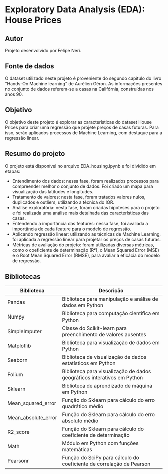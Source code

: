 # Exploratory Data Analysis (EDA): House Prices

## Autor

Projeto desenvolvido por Felipe Neri.


## Fonte de dados

O dataset utilizado neste projeto é proveniente do segundo capítulo do livro "Hands-On Machine learning" de Aurélien Géron. As informações presentes no conjunto de dados referem-se a casas na Califórnia, construídas nos anos 90.

## Objetivo

O objetivo deste projeto é explorar as características do dataset House Prices para criar uma regressão que projete preços de casas futuras. Para isso, serão aplicados processos de Machine Learning, com destaque para a regressão linear.

## Resumo do projeto

O projeto está disponível no arquivo EDA_housing.ipynb e foi dividido em etapas:

- Entendimento dos dados: nessa fase, foram realizados processos para compreender melhor o conjunto de dados. Foi criado um mapa para visualização das latitudes e longitudes.
- Tratamento de valores: nesta fase, foram tratados valores nulos, duplicados e outliers, utilizando a técnica do IQR.
- Análise exploratória: nesta fase, foram criadas hipóteses para o projeto e foi realizada uma análise mais detalhada das características das casas.
- Entendendo a importância das features: nessa fase, foi avaliada a importância de cada feature para o modelo de regressão.
- Aplicando regressão linear: utilizando as técnicas de Machine Learning, foi aplicada a regressão linear para projetar os preços de casas futuras.
- Métricas de avaliação do projeto: foram utilizadas diversas métricas, como o coeficiente de determinação (R²), o Mean Squared Error (MSE) e o Root Mean Squared Error (RMSE), para avaliar a eficácia do modelo de regressão.

## Bibliotecas

| Biblioteca | Descrição |
|------------|-----------|
| Pandas     | Biblioteca para manipulação e análise de dados em Python |
| Numpy      | Biblioteca para computação científica em Python |
| SimpleImputer | Classe do Scikit-learn para preenchimento de valores ausentes |
| Matplotlib | Biblioteca para visualização de dados em Python |
| Seaborn    | Biblioteca de visualização de dados estatísticos em Python |
| Folium     | Biblioteca para visualização de dados geográficos interativos em Python |
| Sklearn    | Biblioteca de aprendizado de máquina em Python |
| Mean_squared_error | Função do Sklearn para cálculo do erro quadrático médio |
| Mean_absolute_error | Função do Sklearn para cálculo do erro absoluto médio |
| R2_score   | Função do Sklearn para cálculo do coeficiente de determinação |
| Math       | Módulo em Python com funções matemáticas |
| Pearsonr   | Função do SciPy para cálculo do coeficiente de correlação de Pearson |
